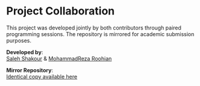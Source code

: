 # Project Collaboration

This project was developed jointly by both contributors through paired programming sessions. The repository is mirrored for academic submission purposes.

**Developed by**:  
[Saleh Shakour](https://github.com/SalehShakour) & [MohammadReza Roohian](https://github.com/MohammadRezaRoohian)  

**Mirror Repository**:  
[Identical copy available here](https://github.com/MohammadRezaRoohian/Calorie-Expenditure-Regression-Analysis)
